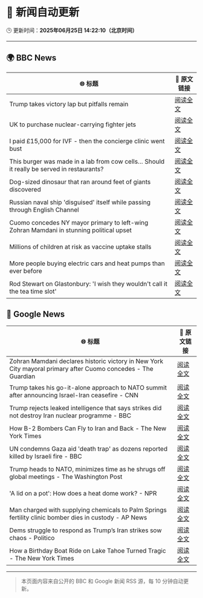 # 🧠 新闻自动更新

🕒 更新时间：**2025年06月25日 14:22:10（北京时间）**

---

## 🌍 BBC News

| 🌐 标题 | 🔗 原文链接 |
|--------|-------------|
| Trump takes victory lap but pitfalls remain | [阅读全文](https://www.bbc.com/news/articles/c17wejpw79qo) |
| UK to purchase nuclear-carrying fighter jets | [阅读全文](https://www.bbc.com/news/articles/c335406gxdvo) |
| I paid £15,000 for IVF - then the concierge clinic went bust | [阅读全文](https://www.bbc.com/news/articles/cm2eyzndlvvo) |
| This burger was made in a lab from cow cells… Should it really be served in restaurants? | [阅读全文](https://www.bbc.com/news/articles/cgrxnlpln24o) |
| Dog-sized dinosaur that ran around feet of giants discovered | [阅读全文](https://www.bbc.com/news/articles/cglzy4zndp0o) |
| Russian naval ship 'disguised' itself while passing through English Channel | [阅读全文](https://www.bbc.com/news/articles/c62gq6y62d1o) |
| Cuomo concedes NY mayor primary to left-wing Zohran Mamdani in stunning political upset | [阅读全文](https://www.bbc.com/news/articles/ckg6yg7x467o) |
| Millions of children at risk as vaccine uptake stalls | [阅读全文](https://www.bbc.com/news/articles/c1ljv2mvr00o) |
| More people buying electric cars and heat pumps than ever before | [阅读全文](https://www.bbc.com/news/articles/cqjqzj8rnvyo) |
| Rod Stewart on Glastonbury: 'I wish they wouldn't call it the tea time slot' | [阅读全文](https://www.bbc.com/news/articles/cq6m41zzpn3o) |

## 📰 Google News

| 🌐 标题 | 🔗 原文链接 |
|--------|-------------|
| Zohran Mamdani declares historic victory in New York City mayoral primary after Cuomo concedes - The Guardian | [阅读全文](https://news.google.com/rss/articles/CBMihwFBVV95cUxQaDUteDduUndjTkJNUFJ6Y3dZSFpvTnNRVU12VWdOYkdaYm9GVjgxVzdOUGJ4dlVrZG1qdWV2MnBOeG52amZpdkE3UXBIMFE4ZmRPSWV2c2llQnBnRUhkRnVZZGZoaXZlNHpHMldTQUQxdFZDbi1vMEcxS2NBWmc4SXRZY0g1cGc?oc=5) |
| Trump takes his go-it-alone approach to NATO summit after announcing Israel-Iran ceasefire - CNN | [阅读全文](https://news.google.com/rss/articles/CBMigAFBVV95cUxQRFo1dkZtLWVNcmJ3N2xDYzExNkVTTEItemFaeWZIS1JyODFSVXVRNHNkRVk2OW1vUTZMQ1hVT25NLWpnRVUwTFhiWmFvbXFXMjdlU3pPRVkydWw2ZkxhQmp1QXgxaTM2OGFEZW5wUFg3T1doRTdnMmNYbC1SQ1FQUNIBhgFBVV95cUxQTFg0SEljbDlqek5BSjhnN3VrWktMY09IQ2RSc3NlbldnSldCT29LeXpWNlYtaEcyWkwxZWs2eXlNcVRhWmREWUdyUWdsTm9paFNFMXk1aEp3d24zcU5QTmVDa0RZaThfUzdLOG9kVXVXQlpOQnhhSmtpWWdWYXpoNjFwQnJtZw?oc=5) |
| Trump rejects leaked intelligence that says strikes did not destroy Iran nuclear programme - BBC | [阅读全文](https://news.google.com/rss/articles/CBMiVEFVX3lxTE85UkhMb2ZYUlhqZkoxRGlCcVBNaU5VbmxuLXZ4Slk0RGpGSUZzOHRGcjlza05fVUwyYW9EdFIxME5LbHNhYUFpUEp5a2RaeHZxOFh6Rw?oc=5) |
| How B-2 Bombers Can Fly to Iran and Back - The New York Times | [阅读全文](https://news.google.com/rss/articles/CBMidEFVX3lxTE5DQjlrYlBLRmduQXNaRWNVSFgwWUR3ajZDT0dmSXR2NWkxZm40WEt3dGkxRXktdERhZEtZNXNraHVnN0M5Q0J6d1JoQkh2dGtBb2Jqb0ZXX2lwT2JIbldNMWFkczVMaWp5eGpYWGhYUWk4dHpu?oc=5) |
| UN condemns Gaza aid 'death trap' as dozens reported killed by Israeli fire - BBC | [阅读全文](https://news.google.com/rss/articles/CBMiWkFVX3lxTFB6UHZBWVMzbUpuVDdGdk1fWHNHR25KNHhicDAtWVN4ckplbjcwbTA5SzhDYm1Ec2Vmc19mWjhqX1JTbVdiQlFnRHZBaldJWXdsQVN3MTdLcE1TQdIBX0FVX3lxTE5jWGpieXd6ZkJsdVJubTBFckh3ZVVibFNiRnV2ejJmcWxkVndfUVg4MVQ1OEt2V3JJWEFkTklyZEM1MFlsY25HMzZCU251MW5DOTlRZVNBdzZyVVNBdGFz?oc=5) |
| Trump heads to NATO, minimizes time as he shrugs off global meetings - The Washington Post | [阅读全文](https://news.google.com/rss/articles/CBMiekFVX3lxTE9JRDR5X3R2Q0xFTm1DQ3FYZWh3dGZVX0RSczE4MVpoTzBVM2hUODM2TTRvUFBlNDdwQ1RFQWNrVTBudjZ6dTU0dzg4dWpqMUdXZTJVakRwc0Nkak94T25qV0FKa1hlZU5WU3M5S25RZWlhVjVQUkdUa193?oc=5) |
| 'A lid on a pot': How does a heat dome work? - NPR | [阅读全文](https://news.google.com/rss/articles/CBMifkFVX3lxTFBqUkc4blBudm5jZ2ctZXVJTEFxd3BUQ3NnZkY0aDhPZWY1ekxzMlpOM3JER0t5UEs5M3VoM2FZd1V3dWNFTXJ5eDNQTjNGQnZsNmhNV2FnMnhuS1ByUDdwTUd5aUlBTTRxb2FrUjJSM3VKVUtLX2JpZnRfVkFRQQ?oc=5) |
| Man charged with supplying chemicals to Palm Springs fertility clinic bomber dies in custody - AP News | [阅读全文](https://news.google.com/rss/articles/CBMilwFBVV95cUxPUlpFSnM1QnQwVXVDVno0RVZDX1A0SGJtSlh6Y05vOUpEaWhoZXpmcVJ2Z1A2WDdBdERMRHpEbWxVLWl2MlNaOEJuMkplSlFLWk9vR2ZQTlBURExrNTRmTVVVcHRmUk05ZUY1aWR2RXJLd0VDMW5XazJpaWlPR3BTVUtBOTZGZlRkUjRJRVhHbG1vdFBJaVhJ?oc=5) |
| Dems struggle to respond as Trump’s Iran strikes sow chaos - Politico | [阅读全文](https://news.google.com/rss/articles/CBMijwFBVV95cUxOSURuRXlCaG50RzhZS3JEMVNyLXowYTNzaVpZSWJjZ3pVS0FxSEFZeUdram1ndFExQUFVMGtJT0hWNDkxSzlaZjhLNEtyTUJRRzNzbktjd3U4WmZXWkZHZVFvODZ4Vkh4WncxeWFFWjU5V0tvUmtveDVSTm9YZHZ5R3dmakV2NFFkYzVkcmhIUQ?oc=5) |
| How a Birthday Boat Ride on Lake Tahoe Turned Tragic - The New York Times | [阅读全文](https://news.google.com/rss/articles/CBMid0FVX3lxTE4zYW9SdzJMMGVnQWg5dUd4UzBjQV9saEk2NFpaRGRzR244YkxNU1k1REthV2VXd0JlYXoyYXgydlBwNXpOVVh6UFBZZkdPeEJjS3hqVWFOS2RVOEdQa2NXYTFOVFdBaFNBMjN6UmpaZTdVdFV5My13?oc=5) |

---
> 本页面内容来自公开的 BBC 和 Google 新闻 RSS 源，每 10 分钟自动更新。